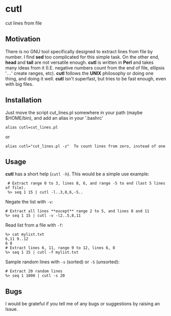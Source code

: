 # cutl
cut lines from file

## Motivation
There is no GNU tool specifically designed to extract lines from file by number. I find **sed** too complicated for this simple task. On the other end, **head** and **tail** are not versatile enough. **cutl** is written in **Perl** and takes many ideas from it (I.E. negative numbers count from the end of file, ellipsis '`..`' create ranges, etc). **cutl** follows the **UNIX** philosophy or doing one thing, and doing it well. **cutl** isn't superfast, but tries to be fast enough, even with big files.

## Installation
Just move the script cut_lines.pl somewhere in your path (maybe $HOME/bin), and add an alias in your '.bashrc'
```
alias cutl=cut_lines.pl
```
or
```
alias cutl="cut_lines.pl -z"  To count lines from zero, instead of one
```
## Usage
**cutl** has a short help (`cutl -h`). This would be a simple use example:
```
 # Extract range 0 to 3, lines 8, 6, and range -5 to end (last 5 lines of file).
 %> seq 1 15 | cutl -l..3,8,6,-5..    
```
Negate the list with `-v`:
```
# Extract all lines **except** range 2 to 5, and lines 8 and 11
%> seq 1 15 | cutl -v -l2..5,8,11      
```
Read list from a file with `-f`:
```
%> cat mylist.txt
6,11 9..12
6 8
# Extract lines 6, 11, range 9 to 12, lines 6, 8
%> seq 1 15 | cutl -f mylist.txt      
```
Sample random lines with `-s` (sorted) or `-S` (unsorted):
```
# Extract 20 random lines
%> seq 1 1000 | cutl -s 20
```
## Bugs
I would be grateful if you tell me of any bugs or suggestions by raising an Issue.
